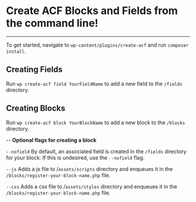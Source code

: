 # Create ACF Blocks and Fields from the command line!
---

To get started, navigate to `wp-content/plugins/create-acf` and run `composer install`.

## Creating Fields

Run `wp create-acf field YourFieldName` to add a new field to the `/fields` directory.

## Creating Blocks

Run `wp create-acf block YourBlockName` to add a new block to the `/blocks` directory.

-- **Optional flags for creating a block**

```--nofield```
By default, an associated field is created in the `/fields` directory for your block.  If this is undesired, use the `--nofield` flag.

```--js```
Adds a js file to /`assets/scripts` directory and enqueues it in the `/blocks/register-your-block-name.php` file.

```--css```
Adds a css file to /`assets/styles` directory and enqueues it in the `/blocks/register-your-block-name.php` file.